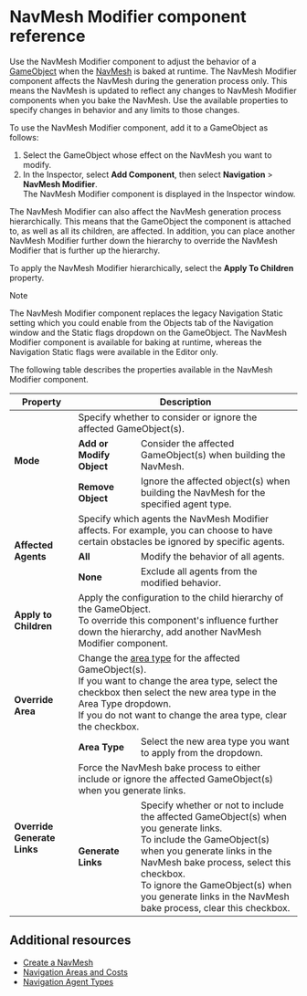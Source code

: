 # NavMesh Modifier component reference

Use the NavMesh Modifier component to adjust the behavior of a [GameObject][1] when the [NavMesh][2] is baked at runtime. The NavMesh Modifier component affects the NavMesh during the generation process only. This means the NavMesh is updated to reflect any changes to NavMesh Modifier components when you bake the NavMesh. Use the available properties to specify changes in behavior and any limits to those changes.

To use the NavMesh Modifier component, add it to a GameObject as follows:
1. Select the GameObject whose effect on the NavMesh you want to modify.
2. In the Inspector, select **Add Component**, then select **Navigation** &gt; **NavMesh Modifier**. <br/> The NavMesh Modifier component is displayed in the Inspector window.

The NavMesh Modifier can also affect the NavMesh generation process hierarchically. This means that the GameObject the component is attached to, as well as all its children, are affected. In addition, you can place another NavMesh Modifier further down the hierarchy to override the NavMesh Modifier that is further up the hierarchy.

To apply the NavMesh Modifier hierarchically, select the **Apply To Children** property.

> [!Note]
> The NavMesh Modifier component replaces the legacy Navigation Static setting which you could enable from the Objects tab of the Navigation window and the Static flags dropdown on the GameObject. The NavMesh Modifier component is available for baking at runtime, whereas the Navigation Static flags were available in the Editor only.

The following table describes the properties available in the NavMesh Modifier component.

<table>
  <thead>
    <tr>
      <th colspan="1"><strong>Property</strong></th>
      <th colspan="2"><strong>Description</strong></th>
    </tr>
  </thead>
  <tbody>
    <tr>
      <td rowspan="3"><strong>Mode</strong></td>
      <td colspan="2">Specify whether to consider or ignore the affected GameObject(s).</td>
    </tr>
    <tr>
      <td><strong>Add or Modify Object</strong></td>
      <td>Consider the affected GameObject(s) when building the NavMesh.</td>
    </tr>
    <tr>
      <td><strong>Remove Object</strong></td>
      <td>Ignore the affected object(s) when building the NavMesh for the specified agent type.</td>
    </tr>
    <tr>
      <td rowspan="3"><strong>Affected Agents</strong></td>
      <td colspan="2">Specify which agents the NavMesh Modifier affects. For example, you can choose to have certain obstacles be ignored by specific agents. </td>
    </tr>
    <tr>
      <td><strong>All</strong></td>
      <td>Modify the behavior of all agents. </td>
    </tr>
    <tr>
      <td><strong>None</strong></td>
      <td>Exclude all agents from the modified behavior.</td>
    </tr>
    <tr>
      <td rowspan="1"><strong>Apply to Children</strong></td>
      <td colspan="2">Apply the configuration to the child hierarchy of the GameObject.<br/>To override this component's influence further down the hierarchy, add another NavMesh Modifier component.</td>
    </tr>
    <tr>
      <td rowspan="2"><strong>Override Area</strong></td>
      <td colspan="2">Change the <a href="./AreasAndCosts.html">area type</a> for the affected GameObject(s).<br/> If you want to change the area type, select the checkbox then select the new area type in the Area Type dropdown. <br/> If you do not want to change the area type, clear the checkbox.</td>
    </tr>
    <tr>
      <td><strong>Area Type</strong></td>
      <td>Select the new area type you want to apply from the dropdown.</td>
    </tr>
    <tr>
      <td rowspan="2"><strong>Override Generate Links</strong></td>
      <td colspan="2">Force the NavMesh bake process to either include or ignore the affected GameObject(s) when you generate links. </td>
    </tr>
    <tr>
      <td><strong>Generate Links</strong></td>
      <td>Specify whether or not to include the affected GameObject(s) when you generate links.<br/> To include the GameObject(s) when you generate links in the NavMesh bake process, select this checkbox. <br/> To ignore the GameObject(s) when you generate links in the NavMesh bake process, clear this checkbox.</td>
    </tr>
  </tbody>
</table>

## Additional resources
- [Create a NavMesh](./CreateNavMesh.md)
- [Navigation Areas and Costs](./AreasAndCosts.md)
- [Navigation Agent Types](./NavigationWindow.md#agents-tab)

[1]: ./Glossary.md#gameobject "The fundamental object in Unity scenes, which can represent characters, props, scenery, cameras, waypoints, and more."

[2]: ./Glossary.md#navmesh "A mesh that Unity generates to approximate the walkable areas and obstacles in your environment for path finding and AI-controlled navigation."
